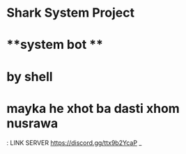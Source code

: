 # Shark System Project

# **system bot ** 

# by shell
 
# mayka he xhot ba dasti xhom nusrawa

 :  LINK SERVER https://discord.gg/ttx9b2YcaP _

